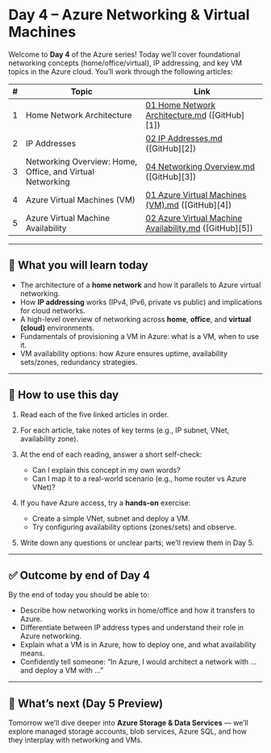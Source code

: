 # Day 4 – Azure Networking & Virtual Machines

Welcome to **Day 4** of the Azure series! Today we’ll cover foundational networking concepts (home/office/virtual), IP addressing, and key VM topics in the Azure cloud.
You’ll work through the following articles:

| # | Topic                                                     | Link                                                                                                                                                                                            |
| - | --------------------------------------------------------- | ----------------------------------------------------------------------------------------------------------------------------------------------------------------------------------------------- |
| 1 | Home Network Architecture                                 | [01 Home Network Architecture.md](https://github.com/jssuthahar/Article/blob/main/AZURE/Networking/01%20Home%20Network%20Architecture.md) ([GitHub][1])                                         |
| 2 | IP Addresses                                              | [02 IP Addresses.md](https://github.com/jssuthahar/Article/blob/main/AZURE/Networking/02%20%20IP%20Addresses.md) ([GitHub][2])                                                                  |
| 3 | Networking Overview: Home, Office, and Virtual Networking | [04 Networking Overview.md](https://github.com/jssuthahar/Article/blob/main/AZURE/Networking/04%20Networking%20Overview%3A%20Home%2C%20Office%2C%20and%20Virtual%20Networking.md) ([GitHub][3]) |
| 4 | Azure Virtual Machines (VM)                               | [01 Azure Virtual Machines (VM).md](https://github.com/jssuthahar/Article/blob/main/AZURE/03%20VM/01%20Azure%20Virtual%20Machines%20%28VM%29.md) ([GitHub][4])                                  |
| 5 | Azure Virtual Machine Availability                        | [02 Azure Virtual Machine Availability.md](https://github.com/jssuthahar/Article/blob/main/AZURE/03%20VM/02%20.%20%20Azure%20Virtual%20Machine%20Availability.md) ([GitHub][5])                 |

---

## 🎯 What you will learn today

* The architecture of a **home network** and how it parallels to Azure virtual networking.
* How **IP addressing** works (IPv4, IPv6, private vs public) and implications for cloud networks.
* A high-level overview of networking across **home**, **office**, and **virtual (cloud)** environments.
* Fundamentals of provisioning a VM in Azure: what is a VM, when to use it.
* VM availability options: how Azure ensures uptime, availability sets/zones, redundancy strategies.

---

## 🔧 How to use this day

1. Read each of the five linked articles in order.
2. For each article, take notes of key terms (e.g., IP subnet, VNet, availability zone).
3. At the end of each reading, answer a short self-check:

   * Can I explain this concept in my own words?
   * Can I map it to a real-world scenario (e.g., home router vs Azure VNet)?
4. If you have Azure access, try a **hands-on** exercise:

   * Create a simple VNet, subnet and deploy a VM.
   * Try configuring availability options (zones/sets) and observe.
5. Write down any questions or unclear parts; we’ll review them in Day 5.

---

## ✅ Outcome by end of Day 4

By the end of today you should be able to:

* Describe how networking works in home/office and how it transfers to Azure.
* Differentiate between IP address types and understand their role in Azure networking.
* Explain what a VM is in Azure, how to deploy one, and what availability means.
* Confidently tell someone: “In Azure, I would architect a network with … and deploy a VM with …”

---

## 📅 What’s next (Day 5 Preview)

Tomorrow we’ll dive deeper into **Azure Storage & Data Services** — we’ll explore managed storage accounts, blob services, Azure SQL, and how they interplay with networking and VMs.
